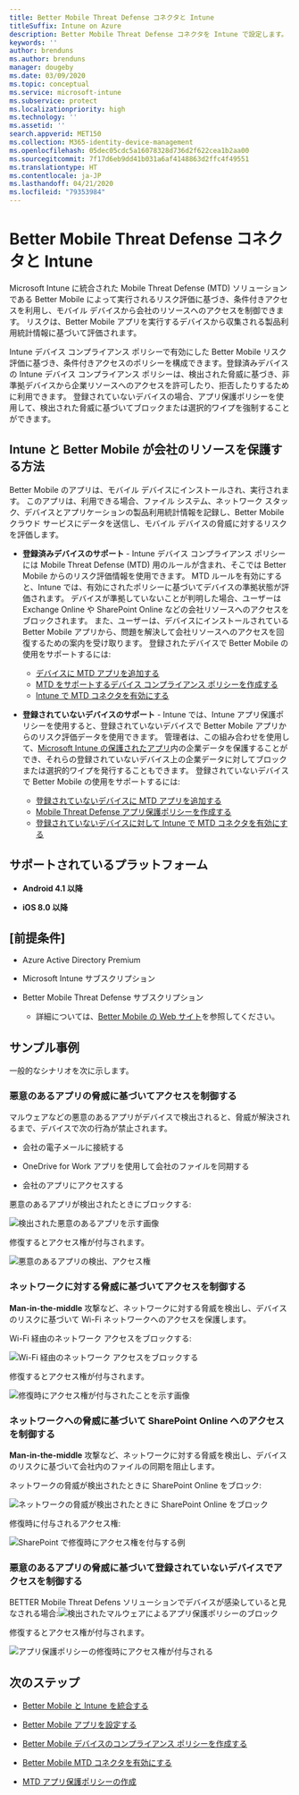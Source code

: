 ```yaml
---
title: Better Mobile Threat Defense コネクタと Intune
titleSuffix: Intune on Azure
description: Better Mobile Threat Defense コネクタを Intune で設定します。
keywords: ''
author: brenduns
ms.author: brenduns
manager: dougeby
ms.date: 03/09/2020
ms.topic: conceptual
ms.service: microsoft-intune
ms.subservice: protect
ms.localizationpriority: high
ms.technology: ''
ms.assetid: ''
search.appverid: MET150
ms.collection: M365-identity-device-management
ms.openlocfilehash: 05dec05cdc5a16078328d736d2f622cea1b2aa00
ms.sourcegitcommit: 7f17d6eb9dd41b031a6af4148863d2ffc4f49551
ms.translationtype: HT
ms.contentlocale: ja-JP
ms.lasthandoff: 04/21/2020
ms.locfileid: "79353984"
---
```

# <a name="better-mobile-threat-defense-connector-with-intune"></a>Better Mobile Threat Defense コネクタと Intune

Microsoft Intune に統合された Mobile Threat Defense (MTD) ソリューションである Better Mobile によって実行されるリスク評価に基づき、条件付きアクセスを利用し、モバイル デバイスから会社のリソースへのアクセスを制御できます。 リスクは、Better Mobile アプリを実行するデバイスから収集される製品利用統計情報に基づいて評価されます。

Intune デバイス コンプライアンス ポリシーで有効にした Better Mobile リスク評価に基づき、条件付きアクセスのポリシーを構成できます。登録済みデバイスの Intune デバイス コンプライアンス ポリシーは、検出された脅威に基づき、非準拠デバイスから企業リソースへのアクセスを許可したり、拒否したりするために利用できます。 登録されていないデバイスの場合、アプリ保護ポリシーを使用して、検出された脅威に基づいてブロックまたは選択的ワイプを強制することができます。

## <a name="how-do-intune-and-better-mobile-help-protect-your-company-resources"></a>Intune と Better Mobile が会社のリソースを保護する方法

Better Mobile のアプリは、モバイル デバイスにインストールされ、実行されます。 このアプリは、利用できる場合、ファイル システム、ネットワーク スタック、デバイスとアプリケーションの製品利用統計情報を記録し、Better Mobile クラウド サービスにデータを送信し、モバイル デバイスの脅威に対するリスクを評価します。

- **登録済みデバイスのサポート** - Intune デバイス コンプライアンス ポリシーには Mobile Threat Defense (MTD) 用のルールが含まれ、そこでは Better Mobile からのリスク評価情報を使用できます。 MTD ルールを有効にすると、Intune では、有効にされたポリシーに基づいてデバイスの準拠状態が評価されます。 デバイスが準拠していないことが判明した場合、ユーザーは Exchange Online や SharePoint Online などの会社リソースへのアクセスをブロックされます。 また、ユーザーは、デバイスにインストールされている Better Mobile アプリから、問題を解決して会社リソースへのアクセスを回復するための案内を受け取ります。 登録されたデバイスで Better Mobile の使用をサポートするには:
  - [デバイスに MTD アプリを追加する](../protect/mtd-apps-ios-app-configuration-policy-add-assign.md)
  - [MTD をサポートするデバイス コンプライアンス ポリシーを作成する](../protect/mtd-device-compliance-policy-create.md)
  - [Intune で MTD コネクタを有効にする](../protect/mtd-connector-enable.md)

- **登録されていないデバイスのサポート** - Intune では、Intune アプリ保護ポリシーを使用すると、登録されていないデバイスで Better Mobile アプリからのリスク評価データを使用できます。 管理者は、この組み合わせを使用して、[Microsoft Intune の保護されたアプリ](../apps/apps-supported-intune-apps.md)内の企業データを保護することができ、それらの登録されていないデバイス上の企業データに対してブロックまたは選択的ワイプを発行することもできます。 登録されていないデバイスで Better Mobile の使用をサポートするには:
  - [登録されていないデバイスに MTD アプリを追加する](../protect/mtd-add-apps-unenrolled-devices.md)
  - [Mobile Threat Defense アプリ保護ポリシーを作成する](../protect/mtd-app-protection-policy.md)
  - [登録されていないデバイスに対して Intune で MTD コネクタを有効にする](../protect/mtd-enable-unenrolled-devices.md)

## <a name="supported-platforms"></a>サポートされているプラットフォーム

- **Android 4.1 以降**

- **iOS 8.0 以降**

## <a name="prerequisites"></a>[前提条件]

- Azure Active Directory Premium

- Microsoft Intune サブスクリプション

- Better Mobile Threat Defense サブスクリプション

  - 詳細については、[Better Mobile の Web サイト](https://www.better.mobi/)を参照してください。

## <a name="sample-scenarios"></a>サンプル事例

一般的なシナリオを次に示します。

### <a name="control-access-based-on-threats-from-malicious-apps"></a>悪意のあるアプリの脅威に基づいてアクセスを制御する

マルウェアなどの悪意のあるアプリがデバイスで検出されると、脅威が解決されるまで、デバイスで次の行為が禁止されます。

- 会社の電子メールに接続する

- OneDrive for Work アプリを使用して会社のファイルを同期する

- 会社のアプリにアクセスする

悪意のあるアプリが検出されたときにブロックする:

![検出された悪意のあるアプリを示す画像](./media/better-mobile-threat-defense-connector/better-mobile-maliciousapps-blocked.png)

修復するとアクセス権が付与されます。

![悪意のあるアプリの検出、アクセス権](./media/better-mobile-threat-defense-connector/better-mobile-maliciousapps-unblocked.png)

### <a name="control-access-based-on-threat-to-network"></a>ネットワークに対する脅威に基づいてアクセスを制御する

**Man-in-the-middle** 攻撃など、ネットワークに対する脅威を検出し、デバイスのリスクに基づいて Wi-Fi ネットワークへのアクセスを保護します。

Wi-Fi 経由のネットワーク アクセスをブロックする:

![Wi-Fi 経由のネットワーク アクセスをブロックする](./media/better-mobile-threat-defense-connector/better-mobile-network-wifi-blocked.png)

修復するとアクセス権が付与されます。

![修復時にアクセス権が付与されたことを示す画像](./media/better-mobile-threat-defense-connector/better-mobile-network-wifi-unblocked.png)

### <a name="control-access-to-sharepoint-online-based-on-threat-to-network"></a>ネットワークへの脅威に基づいて SharePoint Online へのアクセスを制御する

**Man-in-the-middle** 攻撃など、ネットワークに対する脅威を検出し、デバイスのリスクに基づいて会社内のファイルの同期を阻止します。

ネットワークの脅威が検出されたときに SharePoint Online をブロック:

![ネットワークの脅威が検出されたときに SharePoint Online をブロック](./media/better-mobile-threat-defense-connector/better-mobile-network-spo-blocked.png)

修復時に付与されるアクセス権:

![SharePoint で修復時にアクセス権を付与する例](./media/better-mobile-threat-defense-connector/better-mobile-network-spo-unblocked.png)

### <a name="control--access-on-unenrolled-devices-based-on-threats-from-malicious-apps"></a>悪意のあるアプリの脅威に基づいて登録されていないデバイスでアクセスを制御する

BETTER Mobile Threat Defens ソリューションでデバイスが感染していると見なされる場合:![検出されたマルウェアによるアプリ保護ポリシーのブロック](./media/better-mobile-threat-defense-connector/better-mobile-app-policy-block.png)

修復するとアクセス権が付与されます。

![アプリ保護ポリシーの修復時にアクセス権が付与される](./media/better-mobile-threat-defense-connector/better-mobile-app-policy-remediated.png)

## <a name="next-steps"></a>次のステップ

- [Better Mobile と Intune を統合する](better-mobile-mtd-connector-integration.md)

- [Better Mobile アプリを設定する](mtd-apps-ios-app-configuration-policy-add-assign.md)

- [Better Mobile デバイスのコンプライアンス ポリシーを作成する](mtd-device-compliance-policy-create.md)

- [Better Mobile MTD コネクタを有効にする](mtd-connector-enable.md)

- [MTD アプリ保護ポリシーの作成](mtd-app-protection-policy.md) 

